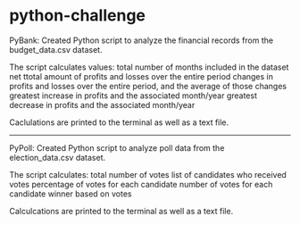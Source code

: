 # python-challenge

PyBank:
Created Python script to analyze the financial records from the budget_data.csv dataset. 

The script calculates values:
    total number of months included in the dataset
    net ttotal amount of profits and losses over the entire period
    changes in profits and losses over the entire period, and the average of those changes
    greatest increase in profits and the associated month/year
    greatest decrease in profits and the associated month/year

Caclulations are printed to the terminal as well as a text file.

*********************************************

PyPoll:
Created Python script to analyze poll data from the election_data.csv dataset.

The script calculates:
    total number of votes
    list of candidates who received votes
    percentage of votes for each candidate
    number of votes for each candidate
    winner based on votes

Calculcations are printed to the terminal as well as a text file.